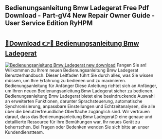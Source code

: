 ## Bedienungsanleitung Bmw Ladegerat Free Pdf Download - Part-gV4 New Repair Owner Guide - User Service Edition RyHPM

# <h2><a href="http://df0tsgm.blite.top/?on=Bedienungsanleitung+Bmw+Ladegerat">🔗Download 👉🔴 Bedienungsanleitung Bmw Ladegerat</a></h2>

[![Bedienungsanleitung Bmw Ladegerat new download](https://i.imgur.com/lujVjoI.png)](http://df0tsgm.blite.top/?on=Bedienungsanleitung+Bmw+Ladegerat)
Fangen Sie an! Willkommen zu Ihrem neuen Bedienungsanleitung Bmw Ladegerat Benutzerhandbuch. Dieser Leitfaden führt Sie durch alles, was Sie wissen müssen, um Ihre Erfahrung zu bedienen und zu maximieren. Bedienungsanleitung für Anfänger Diese Anleitung richtet sich an Anfänger, um Ihren neuen Bedienungsanleitung Bmw Ladegerat sicher zu bedienen. Bedienungsanleitung Bmw Ladegerat bietet eine beeindruckende Auswahl an erweiterten Funktionen, darunter Sprachsteuerung, automatische Synchronisierung, anpassbare Einstellungen und Echtzeitanalysen, die alle über die benutzerfreundliche Oberfläche zugänglich sind. Wir vertrauen darauf, dass das Bedienungsanleitung Bmw LadegeratD eine genaue und detaillierte Ressource für Ihre Bemühungen war, Ihr neues Gerät zu beherrschen. Bei Fragen oder Bedenken wenden Sie sich bitte an unser Kundendienstteam.
